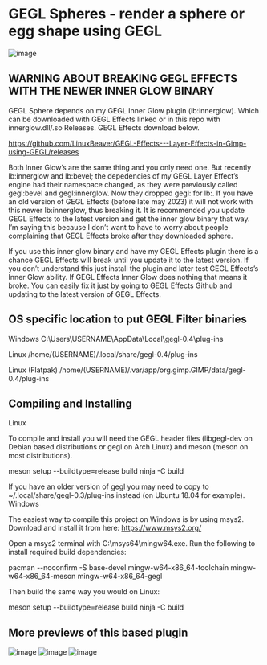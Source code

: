 # GEGL Spheres - render a sphere or egg shape using GEGL
![image](https://github.com/LinuxBeaver/GEGL-Spheres---Render-Spheres-in-Gimp/assets/78667207/c9440ebe-fb3c-48e0-b4ff-14b26e120434)

## WARNING ABOUT BREAKING GEGL EFFECTS WITH THE NEWER INNER GLOW BINARY
GEGL Sphere depends on my GEGL Inner Glow plugin (lb:innerglow). Which can be
downloaded with GEGL Effects linked or in this repo with innerglow.dll/.so
Releases. GEGL Effects download below.

https://github.com/LinuxBeaver/GEGL-Effects---Layer-Effects-in-Gimp-using-GEGL/releases

Both Inner Glow’s are the same thing and you only need one. But recently
lb:innerglow and lb:bevel; the depedencies of my GEGL Layer Effect’s engine
had their namespace changed, as they were previously called gegl:bevel and gegl:innerglow.
Now they dropped gegl: for lb:. If you have an old version of GEGL Effects (before
late may 2023) it will not work with this newer lb:innerglow, thus breaking it. It is recommended
you update GEGL Effects to the latest version and get the inner glow binary that way. I’m
saying this because I don’t want to have to worry about people complaining that
GEGL Effects broke after they downloaded sphere.

If you use this inner glow binary and have my GEGL Effects plugin there is a
chance GEGL Effects will break until you update it to the latest version.
If you don’t understand this just install the plugin and later test GEGL Effects’s
Inner Glow ability. If GEGL Effects Inner Glow does nothing that means it broke.
You can easily fix it just by going to GEGL Effects Github and updating to the latest
version of GEGL Effects.


## OS specific location to put GEGL Filter binaries 

Windows
C:\Users\USERNAME\AppData\Local\gegl-0.4\plug-ins
 
 Linux 
 /home/(USERNAME)/.local/share/gegl-0.4/plug-ins
 
 Linux (Flatpak)
 /home/(USERNAME)/.var/app/org.gimp.GIMP/data/gegl-0.4/plug-ins


## Compiling and Installing
Linux

To compile and install you will need the GEGL header files (libgegl-dev on Debian based distributions or gegl on Arch Linux) and meson (meson on most distributions).

meson setup --buildtype=release build
ninja -C build


If you have an older version of gegl you may need to copy to ~/.local/share/gegl-0.3/plug-ins instead (on Ubuntu 18.04 for example).
Windows

The easiest way to compile this project on Windows is by using msys2. Download and install it from here: https://www.msys2.org/

Open a msys2 terminal with C:\msys64\mingw64.exe. Run the following to install required build dependencies:

pacman --noconfirm -S base-devel mingw-w64-x86_64-toolchain mingw-w64-x86_64-meson mingw-w64-x86_64-gegl

Then build the same way you would on Linux:

meson setup --buildtype=release build
ninja -C build

## More previews of this based plugin

![image](https://github.com/LinuxBeaver/GEGL-Spheres---Render-Spheres-in-Gimp/assets/78667207/c41a40cd-9d23-4fd1-944d-38ad8763b153)
![image](https://github.com/LinuxBeaver/GEGL-Spheres---Render-Spheres-in-Gimp/assets/78667207/103a3801-a7bf-4249-b259-b2ba17698a1b)
![image](https://github.com/LinuxBeaver/GEGL-Spheres---Render-Spheres-in-Gimp/assets/78667207/39974278-b025-4833-9eb3-5e4fbc5de200)

